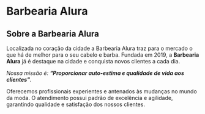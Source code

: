 <H1>Barbearia Alura</H1>

<h2>Sobre a Barbearia Alura</h2>

<p1>Localizada no coração da cidade a Barbearia Alura traz para o mercado o que há de melhor para o seu cabelo e barba. Fundada em 2019, a <strong>Barbearia Alura</strong> já é destaque na cidade e conquista novos clientes a cada dia.</p1>

<p2><em>Nossa missão é: <strong>"Proporcionar auto-estima e qualidade de vida aos clientes"</strong>.</em></p2>

<p3>Oferecemos profissionais experientes e antenados às mudanças no mundo da moda. O atendimento possui padrão de excelência e agilidade, garantindo qualidade e satisfação dos nossos clientes.</p3>
